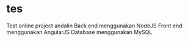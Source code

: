 # tes
Test online project andalin Back end menggunakan NodeJS Front end menggunakan AngularJS Database menggunakan MySQL
